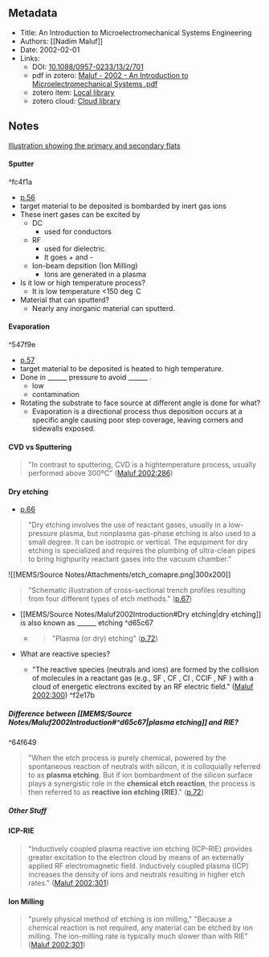 ## Metadata
- Title:  An Introduction to Microelectromechanical Systems Engineering
- Authors: [[Nadim Maluf]]
- Date: 2002-02-01
- Links:
	- DOI: [10.1088/0957-0233/13/2/701](https://doi.org/10.1088/0957-0233/13/2/701)
	- pdf in zotero: [Maluf - 2002 - An Introduction to Microelectromechanical Systems .pdf](zotero://open-pdf/library/items/6EC8SMNE)
	- zotero item: [Local library](zotero://select/items/1_UPUGSK8R)
	- zotero cloud: [Cloud library](http://zotero.org/users/6180291/items/UPUGSK8R)
 
## Notes

[Illustration showing the primary and secondary flats](zotero://open-pdf/library/items/6EC8SMNE?page=38)

#### Sputter 
^fc4f1a
- [p.56](zotero://open-pdf/library/items/6EC8SMNE?page=56)
- target material to be deposited is bombarded by inert gas ions
- These inert gases can be excited by
	- DC
		- used for conductors
	- RF
		- used for dielectric. 
		- It goes + and  -
	- Ion-beam depsition (Ion Milling)
		- Ions are generated in a plasma
- Is it low or high temperature process?
	- It is low temperature <150 $\deg$ C
- Material that can sputterd?
	- Nearly any inorganic material can sputterd.


#### Evaporation  

^547f9e
- [p.57](zotero://open-pdf/library/items/6EC8SMNE?page=57)
- target material to be deposited is heated to high temperature.
- Done in ______ pressure to avoid  ______ .
	- low
	- contamination
- Rotating the substrate to face source at different angle is done for what? 
	- Evaporation is a directional process thus deposition occurs at a specific angle causing poor step coverage, leaving corners and sidewalls exposed.

#### CVD vs Sputtering
> "In contrast to sputtering, CVD is a hightemperature process, usually performed above 300ºC" ([Maluf 2002:286](zotero://open-pdf/library/items/6EC8SMNE?page=58))


#### Dry etching 
- [p.66](zotero://open-pdf/library/items/6EC8SMNE?page=66)
> "Dry etching involves the use of reactant gases, usually in a low-pressure plasma, but nonplasma gas-phase etching is also used to a small degree. It can be isotropic or vertical. The equipment for dry etching is specialized and requires the plumbing of ultra-clean pipes to bring highpurity reactant gases into the vacuum chamber." 

 ![[MEMS/Source Notes/Attachments/etch_comapre.png|300x200]]
> "Schematic illustration of cross-sectional trench profiles resulting from four different types of etch methods." ([p.67](zotero://open-pdf/library/items/6EC8SMNE?page=67))

- [[MEMS/Source Notes/Maluf2002Introduction#Dry etching|dry etching]] is also known as ______ etching ^d65c67
	- > "Plasma (or dry) etching" ([p.72](zotero://open-pdf/library/items/6EC8SMNE?page=72))

- What are reactive species?
	- "The reactive species (neutrals and ions) are formed by the collision of molecules in a reactant gas (e.g., SF , CF , Cl , CClF , NF ) with a cloud of energetic electrons excited by an RF electric field." ([Maluf 2002:300](zotero://open-pdf/library/items/6EC8SMNE?page=72)) 
	^f2e17b

##### Difference between [[MEMS/Source Notes/Maluf2002Introduction#^d65c67|plasma etching]]  and RIE?

^64f649

> "When the etch process is purely chemical, powered by the spontaneous reaction of neutrals with silicon, it is colloquially referred to as **plasma etching**. But if ion bombardment of the silicon surface plays a synergistic role in the **chemical etch reaction**, the process is then referred to as **reactive ion etching (RIE)**." ([p.72](zotero://open-pdf/library/items/6EC8SMNE?page=72))

##### Other Stuff

#### ICP-RIE
> "Inductively coupled plasma reactive ion etching (ICP-RIE) provides greater excitation to the electron cloud by means of an externally applied RF electromagnetic field. Inductively coupled plasma (ICP) increases the density of ions and neutrals resulting in higher etch rates." ([Maluf 2002:301](zotero://open-pdf/library/items/6EC8SMNE?page=73))

#### Ion Milling
> "purely physical method of etching is ion milling,"
> "Because a chemical reaction is not required, any material can be etched by ion milling. The ion-milling rate is typically much slower than with RIE" ([Maluf 2002:301](zotero://open-pdf/library/items/6EC8SMNE?page=73))